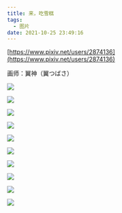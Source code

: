 ```yaml
---
title: 来，吃雪糕
tags:
  - 图片
date: 2021-10-25 23:49:16
---
```


[https://www.pixiv.net/users/2874136](https://www.pixiv.net/users/2874136)

画师：翼神（翼つばさ）

![](https://i.shisho.top/img-original/img/2020/08/30/14/59/55/84032660_p0.jpg)

![](https://i.shisho.top/img-original/img/2022/01/01/01/33/21/95190479_p0.jpg)

![](https://i.shisho.top/img-original/img/2020/10/03/23/31/05/84780582_p0.jpg)

![](https://i.shisho.top/img-original/img/2020/10/05/23/17/41/84828307_p0.jpg)

![](https://i.shisho.top/img-original/img/2021/05/06/01/52/59/89637759_p0.png)

![](https://i.shisho.top/img-original/img/2021/05/08/01/02/48/89680201_p0.jpg)

![](https://i.shisho.top/img-original/img/2021/05/16/16/02/13/89879236_p0.jpg)

![](https://i.shisho.top/img-original/img/2021/05/25/23/17/02/90095866_p0.jpg)

![](https://i.shisho.top/img-original/img/2021/07/04/21/23/47/91014617_p0.jpg)

![](https://i.shisho.top/img-original/img/2021/07/29/13/51/46/91575780_p0.jpg)